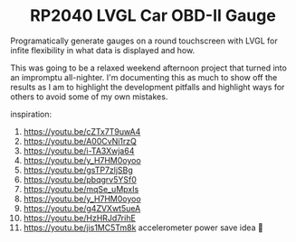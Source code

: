 <h1 align="center"> RP2040 LVGL Car OBD-II Gauge </h1>

Programatically generate gauges on a round touchscreen with LVGL for infite flexibility in what data is displayed and how.

This was going to be a relaxed weekend afternoon project that turned into an impromptu all-nighter. I'm documenting this as much to show off the results as I am to highlight the development pitfalls and highlight ways for others to avoid some of my own mistakes.

inspiration:
1. https://youtu.be/cZTx7T9uwA4
1. https://youtu.be/A00CvNi1rzQ
1. https://youtu.be/i-TA3Xwja64
1. https://youtu.be/y_H7HM0oyoo
1. https://youtu.be/gsTP7zljSBg
1. https://youtu.be/pbqgrv5YSf0
1. https://youtu.be/mqSe_uMpxIs
1. https://youtu.be/y_H7HM0oyoo
1. https://youtu.be/g4ZVXwt5ueA
1. https://youtu.be/HzHRJd7rihE
1. https://youtu.be/jis1MC5Tm8k
    accelerometer power save idea 🤌